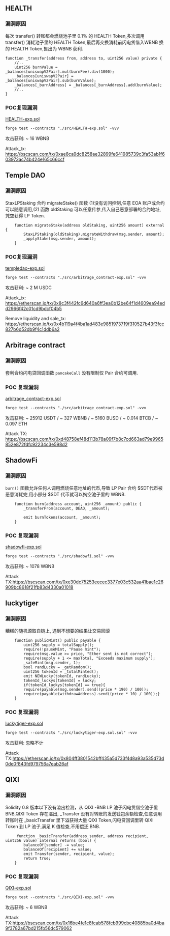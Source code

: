 ## HEALTH

### 漏洞原因

每次 transfer() 转账都会燃烧池子里 0.1% 的 HEALTH Token,多次调用 transfer() 消耗池子里的 HEALTH Token,最后再交换消耗前闪电贷借入WBNB 换的 HEALTH Token,售出为 WBNB 获利.

```SOLIDITY
function _transfer(address from, address to, uint256 value) private {
    //..
    uint256 burnValue = _balances[uniswapV2Pair].mul(burnFee).div(1000);
    _balances[uniswapV2Pair] = _balances[uniswapV2Pair].sub(burnValue);
    _balances[_burnAddress] = _balances[_burnAddress].add(burnValue);
    //..
}
```

### POC复现漏洞

[HEALTH-exp.sol](https://github.com/Poor4ever/Some-defivuln-exp/blob/main/src/HEALTH-exp.sol)

```
forge test --contracts "./src/HEALTH-exp.sol" -vvv
```

攻击获利: ~ 16 WBNB

Attack_tx: https://bscscan.com/tx/0xae8ca9dc8258ae32899fe641985739c3fa53ab1f603973ac74b424e165c66ccf



## Temple DAO

### 漏洞原因

StaxLPStaking 合约 migrateStake() 函数 (1)没有访问控制,任意 EOA 账户或合约可以随意调用,(2) 函数 oldStaking 可以任意传参,传入自己恶意部署的合约地址,凭空获得 LP Token. 

```SOLIDITY
    function migrateStake(address oldStaking, uint256 amount) external {
        StaxLPStaking(oldStaking).migrateWithdraw(msg.sender, amount);
        _applyStake(msg.sender, amount);
    }
```

### POC复现漏洞

[templedao-exp.sol](https://github.com/Poor4ever/Some-defivuln-exp/blob/main/src/templedao-exp.sol)

```
forge test --contracts "./src/arbitrage_contract-exp.sol" -vvv
```

攻击获利: ~ 2 M USDC

Attack_tx: https://etherscan.io/tx/0x8c3f442fc6d640a6ff3ea0b12be64f1d4609ea94edd2966f42c01cd9bdcf04b5

Remove liquidity and sale_tx: https://etherscan.io/tx/0x4b119a4f4ba1ad483e9851973719f310527b43f3fcc827b6d52db9f4c1ddb6a2



## Arbitrage contract

### 漏洞原因

套利合约闪电贷回调函数 `pancakeCall` 没有限制仅 Pair 合约可调用.

### POC 复现漏洞

[arbitrage_contract-exp.sol](https://github.com/Poor4ever/Some-Defivlun-Exp/blob/main/src/arbitrage_contract-exp.sol) 

```
forge test --contracts "./src/arbitrage_contract-exp.sol" -vvv
```

攻击获利: ~ 25912 USDT / ~ 327 WBNB / ~ 5160 BUSD / ~ 0.014 BTCB / ~ 0.097 ETH

Attack TX: https://bscscan.com/tx/0xd48758ef48d113b78a09f7b8c7cd663ad79e9965852e872fdfc92234c3e598d2



## ShadowFi

### 漏洞原因

`burn()` 函数允许任何人调用燃烧任意地址的代币,导致 LP Pair 合约 $SDT代币被恶意消耗完,用小部分 $SDT 代币就可以掏空池子里的 WBNB.

```solidity
    function burn(address account, uint256 _amount) public {
        _transferFrom(account, DEAD, _amount);

        emit burnTokens(account, _amount);
    }
```

### POC 复现漏洞

[shadowfi-exp.sol](https://github.com/Poor4ever/Some-Defivlun-Exp/blob/main/src/shadowfi-exp.sol) 

```
forge test --contracts "./src/shadowfi.sol" -vvv
```

攻击获利: ~ 1078 WBNB

Attack TX:https://bscscan.com/tx/0xe30dc75253eecec3377e03c532aa41bae1c26909bc8618f21fb83d4330a01018 



## luckytiger

### 漏洞原因

糟糕的随机源取自链上, 遇到不想要的结果让交易回滚

```solidity
    function publicMint() public payable {
        uint256 supply = totalSupply();
        require(!pauseMint, "Pause mint");
        require(msg.value >= price, "Ether sent is not correct");
        require(supply + 1 <= maxTotal, "Exceeds maximum supply");
        _safeMint(msg.sender, 1);
        bool randLucky = _getRandom();
        uint256 tokenId = _totalMinted();
        emit NEWLucky(tokenId, randLucky);
        tokenId_luckys[tokenId] = lucky;
        if(tokenId_luckys[tokenId] == true){
        require(payable(msg.sender).send((price * 190) / 100));
        require(payable(withdrawAddress).send((price * 10) / 100));}
    }
```

### POC 复现漏洞

[luckytiger-exp.sol](https://github.com/Poor4ever/Some-Defivlun-Exp/blob/main/src/luckytiger-exp.sol) 

```
forge test --contracts "./src/luckytiger-exp.sol.sol" -vvv
```

攻击获利: 忽略不计

Attack TX:https://etherscan.io/tx/0x804ff3801542bff435a5d733f4d8a93a535d73d0de0f843fd979756a7eab26af



## QIXI

### 漏洞原因

Solidity 0.8 版本以下没有溢出检测，从 QIXI -BNB LP 池子闪电贷借空池子里 BNB,QIXI Token 存在溢出, _Transfer 没有对转账的发送钱包余额检查,任意调用转账时在 _basicTransfer 里下溢获得大量 QIXI Token,闪电贷回调里转 QIXI Token 到 LP 池子,满足 K 值检查,不用偿还 BNB.

```solidity
     function _basicTransfer(address sender, address recipient, uint256 value) internal returns (bool) {
        balanceOf[sender] -= value;
        balanceOf[recipient] += value;
        emit Transfer(sender, recipient, value);
        return true;
    }
```

### POC 复现漏洞

[QIXI-exp.sol](https://github.com/Poor4ever/Some-Defivlun-Exp/blob/main/src/QIXI-exp.sol) 

```
forge test --contracts "./src/QIXI-exp.sol" -vvv
```

攻击获利: ~ 6 WBNB

Attack TX:https://bscscan.com/tx/0x16be4fe1c8fcab578fcb999cbc40885ba0d4ba9f3782a67bd215fb56dc579062

